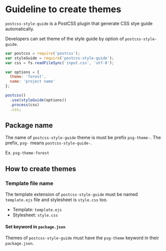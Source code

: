 # Guideline to create themes

`postcss-style-guide` is a PostCSS plugin that generate CSS stye guide automatically.

Developers can set theme of the style guide by option of `postcss-style-guide`.

```js
var postcss = require('postcss');
var styleGuide = require('postcss-style-guide');
var css = fs.readFileSync('input.css', 'utf-8');

var options = {
  theme: 'forest',
  name: 'project name'
};

postcss()
  .use(styleGuide(options))
  .process(css)
  .css;
```

## Package name

The name of `postcss-style-guide` theme is must be prefix `psg-theme-`.
The prefix, `psg-` means `postcss-style-guide-`.

Ex. `psg-theme-forest`

## How to create themes

### Template file name

The template extension of `postcss-style-guide` must be named `template.ejs` file and stylesheet is `style.css` too.

- Template: `template.ejs`
- Stylesheet: `style.css`

#### Set keyword in `package.json`

Themes of `postcss-style-guide` must have the `psg-theme` keyword in their `package.json`.
